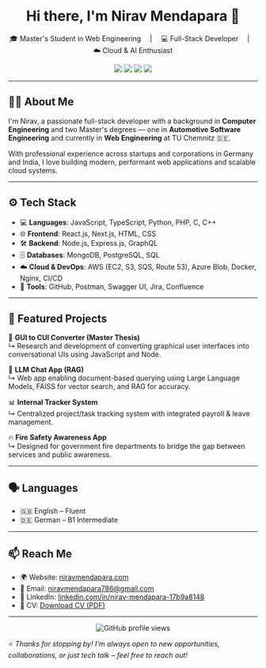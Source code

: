 <h1 align="center">Hi there, I'm Nirav Mendapara 👋</h1>

<p align="center">
  🎓 Master's Student in Web Engineering &emsp;|&emsp; 💻 Full-Stack Developer &emsp;|&emsp; ☁️ Cloud & AI Enthusiast  
</p>

<p align="center">
  <a href="https://niravmendapara.com" target="_blank"><img src="https://img.shields.io/badge/Website-niravmendapara.com-blue?style=for-the-badge&logo=google-chrome"></a>
  <a href="mailto:niravmendapara786@gmail.com" target="_blank"><img src="https://img.shields.io/badge/Email-niravmendapara786@gmail.com-red?style=for-the-badge&logo=gmail"></a>
  <a href="https://www.linkedin.com/in/nirav-mendapara-17b9a8148" target="_blank"><img src="https://img.shields.io/badge/LinkedIn-Nirav%20Mendapara-blue?style=for-the-badge&logo=linkedin"></a>
  <a href="https://niravmendapara.com/Nirav_Mendapara_CV_DE.pdf" target="_blank"><img src="https://img.shields.io/badge/Download%20CV-PDF-green?style=for-the-badge&logo=adobeacrobatreader"></a>
</p>

---

## 👨‍💻 About Me

I'm Nirav, a passionate full-stack developer with a background in **Computer Engineering** and two Master's degrees — one in **Automotive Software Engineering** and currently in **Web Engineering** at TU Chemnitz 🇩🇪.

With professional experience across startups and corporations in Germany and India, I love building modern, performant web applications and scalable cloud systems.

---

## ⚙️ Tech Stack

- 💻 **Languages**: JavaScript, TypeScript, Python, PHP, C, C++
- 🌐 **Frontend**: React.js, Next.js, HTML, CSS
- 🛠 **Backend**: Node.js, Express.js, GraphQL
- 🗄️ **Databases**: MongoDB, PostgreSQL, SQL
- ☁️ **Cloud & DevOps**: AWS (EC2, S3, SQS, Route 53), Azure Blob, Docker, Nginx, CI/CD
- 🧪 **Tools**: GitHub, Postman, Swagger UI, Jira, Confluence

---

## 📂 Featured Projects

🚀 **GUI to CUI Converter (Master Thesis)**  
↳ Research and development of converting graphical user interfaces into conversational UIs using JavaScript and Node.

🧠 **LLM Chat App (RAG)**  
↳ Web app enabling document-based querying using Large Language Models, FAISS for vector search, and RAG for accuracy.

📊 **Internal Tracker System**  
↳ Centralized project/task tracking system with integrated payroll & leave management.

🔥 **Fire Safety Awareness App**  
↳ Designed for government fire departments to bridge the gap between services and public awareness.

---

## 🗣️ Languages

- 🇬🇧 English – Fluent  
- 🇩🇪 German – B1 Intermediate  

---

## 📫 Reach Me

- 🌍 Website: [niravmendapara.com](https://niravmendapara.com)
- 📧 Email: [niravmendapara786@gmail.com](mailto:niravmendapara786@gmail.com)
- 💼 LinkedIn: [linkedin.com/in/nirav-mendapara-17b9a8148](https://www.linkedin.com/in/nirav-mendapara-17b9a8148)
- 📄 CV: [Download CV (PDF)](https://niravmendapara.com/wp-content/uploads/2025/03/Nirav_Mendapara_CV_DE.pdf)

---

<p align="center">
  <img src="https://komarev.com/ghpvc/?username=niravmendapara&style=flat-square&color=blue" alt="GitHub profile views" />
</p>

⭐️ *Thanks for stopping by! I'm always open to new opportunities, collaborations, or just tech talk – feel free to reach out!*
